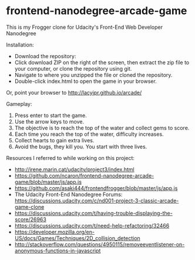 frontend-nanodegree-arcade-game
===============================
This is my Frogger clone for Udacity's Front-End Web Developer Nanodegree


Installation:

* Download the repository:
* Click download ZIP on the right of the screen, then extract the zip file to your computer, or clone the repository using git.
* Navigate to where you unzipped the file or cloned the repository.
* Double-click index.html to open the game in your browser.

Or, point your browser to http://lacyjpr.github.io/arcade/


Gameplay:

1. Press enter to start the game.
2. Use the arrow keys to move.
3. The objective is to reach the top of the water and collect gems to score.
4. Each time you reach the top of the water, difficulty increases.
5. Collect hearts to gain extra lives.
5. Avoid the bugs, they kill you. You start with three lives.

Resources I referred to while working on this project:

* http://irene.marin.cat/udacity/project3/index.html
* https://github.com/ncaron/frontend-nanodegree-arcade-game/blob/master/js/app.js
* https://github.com/asaki444/frontendfrogger/blob/master/js/app.js
* The Udacity Front-End Nanodegree Forums: https://discussions.udacity.com/c/nd001-project-3-classic-arcade-game-clone
* https://discussions.udacity.com/t/having-trouble-displaying-the-score/26963
* https://discussions.udacity.com/t/need-help-refactoring/32466
* https://developer.mozilla.org/en-US/docs/Games/Techniques/2D_collision_detection
* http://stackoverflow.com/questions/4950115/removeeventlistener-on-anonymous-functions-in-javascript

